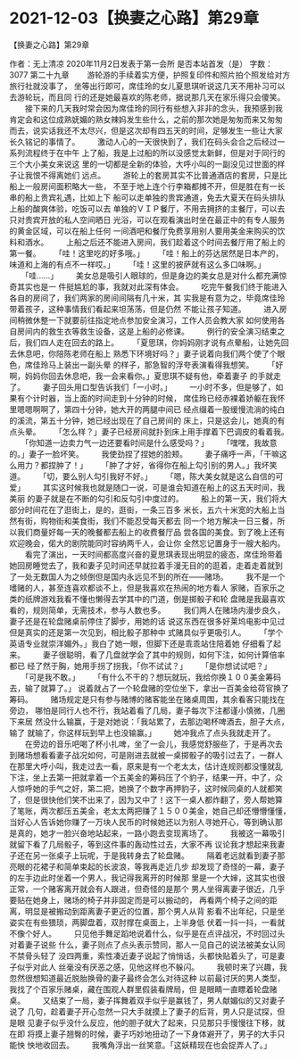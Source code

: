 # 2021-12-03【换妻之心路】第29章



【换妻之心路】第29章



 作者：无上清凉 2020年11月2日发表于第一会所 是否本站首发（是） 字数：3077
 第二十九章
 　　游轮游的手续着实方便，护照复印件和照片拍个照发给对方旅行社就没事了， 坐等出行即可，席佳玲的女儿夏思琪听说这几天不用补习可以去游轮玩，而且同 行的还是她最喜欢的陈老师，据说那几天在家乐得只会傻笑。
 　　接下来的几天我时常会因为席佳玲的同行有些想入非非的念头，我预感到我 肯定会和这位成熟妩媚的熟女辣妈发生些什么，之前的那次她是匆匆而来又匆匆 而去，说实话我还不太尽兴，但是这次却有四五天的时间，足够发生一些让大家 长久铭记的事情了。
 　　激动人心的一天很快到了，我们在码头会合之后经过一系列流程终于在中午 上了船，我是上过船的所以没感觉太新鲜，但是对于同行的三个大小美女来说这 里的一切都是全新的体验，大呼小叫的一副没见过世面的样子让我恨不得离她们 远点。
 　　游轮上的套房其实不比普通酒店的套房，只是比船上一般房间面积略大一些， 不至于地上连个行李箱都摊不开，但是胜在有一长串的船上贵宾礼遇，比如上下 船可以走单独的贵宾通道，免去大夏天在码头排队上船的酸爽体验，吃饭可以去 单独的ＶＩＰ餐厅，不用去拥挤的主餐厅，可以去只对贵宾开放的私人空间晒日 光浴，可以在观看演出时坐在最正中的有专人服务的黄金区域，可以在船上任何 一间酒吧和餐厅免费享用别人要用美金来购买的饮料和酒水。
 　　上船之后还不能进入房间，我们趁着这个时间去餐厅用了船上的第一餐。
 　　「哇！这里吃的好多哦。」
 　　「哇！船上的芬达居然是日本产的，味道和上海的有点不一样哎。」
 　　「哇！这里的披萨就有这么多口味啊。」
 　　「哇……」
 　　美女总是吸引人眼球的，但是身边的美女总是对什么都充满惊奇其实也是一 件挺尴尬的事，我就对此深有体会。
 　　吃完午餐我们终于能进入各自的房间了，我们两家的房间间隔有几十米，其 实我是有意为之，毕竟席佳玲带着孩子，这种事情我们看起来坦荡荡，但是仍然 不能让孩子知道。
 　　进入房间稍微休整一下就要前往指定地点参加安全演习，工作人员会教大家 如何使用各自房间内的救生衣等救生设备，这是上船的必修课。
 　　例行的安全演习结束之后，我们四人走在回去的路上。
 　　「夏思琪，你妈妈刚才说有点晕船，让她先回去休息吧，你陪陈老师在船上 熟悉下环境好吗？」妻子说着向我们两个使了个眼色，席佳玲马上装出一副头晕 的样子，那急智的浮夸表演看得我想笑。
 　　「好啊，妈妈你回去休息吧，我一会来看你。」夏思琪不疑有他，牵着妻子 的手就走了。
 　　妻子回头用口型告诉我们「一小时。」
 　　一小时不多，但是够了，如果有个计时器，当上面的时间走到十分钟的时候， 席佳玲已经赤裸着娇躯在我怀里嗯嗯啊啊了，第四十分钟，她大开的两腿中间已 经点缀着一股缓慢流淌的纯白的溪流，第五十分钟，她已经出现在了自己房间的 床上，只是这会儿，她真的有点头晕。
 　　「怎么样？」妻子已经房间就扑到床上用手撑着下巴调皮的看着我。
 　　「你知道一边卖力气一边还要看时间是什么感受吗？」
 　　「嘿嘿，我故意的。」妻子一脸坏笑。
 　　我使劲捏了捏她的脸颊。
 　　妻子痛呼一声，「干嘛这么用力？都捏肿了！」
 　　「肿了才好，省得你在船上勾引别的男人。」我坏笑道。
 　　「切，要么别人勾引我好不好。」
 　　「嗯，陈大美女就是这么自信的可爱」
 　　其实这时候我也就是随口一说，可是谁会知道在船上的这五天时间，我美丽 的妻子就是在不断的勾引和反勾引中度过的。
 　　船上的第一天，我们将大部分时间花在了逛街上，是的，逛街，一条三百多 米长，五六十米宽的大船上当然有街，购物街和美食街，我们不能忍受每天都去 同一个地方解决一日三餐，所以我们商量好每一天的晚餐都去船上的收费餐厅品 尝各国的美食。到了晚上还有欢迎晚会，偌大的剧院能同时容纳两千人，会让你 全然忘记置身于一艘大船内。
 　　看完了演出，一天时间都高度兴奋的夏思琪表现出明显的疲态，席佳玲带着 她回房睡觉去了，我和妻子见时间还早就拉着手漫无目的的逛着，走着走着就到 了一处无数国人为之倾倒但是国内永远见不到的所在——赌场。
 　　我不是一个嗜赌的人，甚至连喜欢都谈不上，但是我喜欢在热闹的地方看人 家赌，百家乐之类的纸牌游戏我看不懂也懒得去学其中的门道，倒是掷骰子和轮 盘赌是我最喜欢看的，规则简单，无需技术，参与人数也多。
 　　我们两人在赌场内漫步良久，妻子还是在轮盘赌桌前停住了脚步，用她的话 说这东西在很多好莱坞电影中见过但是真实的还是第一次见到，相比骰子那种中 式赌具似乎更吸引人。
 　　「学个英语专业就崇洋媚外。」我白了她一眼，但脚下还是乖乖站住陪着她 仔细看了起来。
 　　妻子很聪明，看了几盘就学会了其中的规则，如何下注，如何计算倍率都已 经了然于胸，她用手拐了拐我，「你不试试？」
 　　「是你想试试吧？」
 　　「可是我不敢。」
 　　「有什么不干的？想玩就玩，我给你换１００美金筹码去，输了就算了。」 说着就占了一个轮盘赌的空位坐下，拿出一百美金给荷官换了筹码。
 　　赌场规定是只有参与赌博的赌客能坐在赌桌周围，其余看客只能找在旁边， 哪怕是同行人也不行，我站着看了几局，妻子每次下注都谨小慎微，几圈下来居 然没什么输赢，于是对她说：「我站累了，去那边喝杯啤酒去，胆子大点，输了 就输了，你这样玩到早上也没输赢。」
 　　她冲我点了点头我就走开了。
 　　在旁边的音乐吧喝了杯小扎啤，坐了一会儿，我感觉舒服些了，于是再次去 到赌场想看看妻子战况如何，可是刚进去就被一桌掷骰子的吸引过去了，一群人 在那里大呼小叫，我走过去一看，原来是有一个老太太，估计连规则都没懂就乱 下注，坐上去第一把就拿着一个五美金的筹码压了个豹子，结果一开，中了，众 人惊呼她的手气之好，第二把，她换了个数字再押豹子，这时候同桌的人就都笑 了，但是很快他们笑不出来了，因为又中了！这下一桌人都炸翻了，旁人帮她算 了笔账，两次都压五美金，老太太两把赚了１５００美金，她自己却还懵懵懂懂， 当好心人告诉她你赚了一万块人民币的时候她还以为别人寻她开心，等到确认那 是真的，她才一脸兴奋地站起来，一路小跑去变现离场了。
 　　我被这一幕吸引就留下看了几局骰子，等到这件事的轰动性过去，大家不再 议论我才想起来我妻子还在另一张桌子上玩呢，于是我转身去了轮盘赌。
 　　隔着老远就看到妻子那亮眼的花裙子和简单束起的长波浪，等我再走近几步 却发现了奇怪的一幕，妻子的左手边此时坐着一个男人，我记得我离开的时候那 里是一个大婶，这其实也很正常，一个赌客离开就会有人跟进，但奇怪的是那个 男人坐得离妻子很近，几乎要贴在她身上，赌场的椅子并非固定而是可以搬动的， 再看两个椅子之间的距离，明显是被搬动到距离妻子更近的位置，那个男人从背 影看不出年纪，只是坐姿实在有些猥琐，两脚盘着，双肘撑在桌面上，上半身低 伏着一抖一抖，一看就不像个好人。
 　　只见他手舞足蹈地说着什么，似乎是在点评战况，不时回过头对着妻子说些 什么，妻子则点了点头表示赞同，那人一见自己的说法被美女认同不禁骨头轻了 没四两重，索性凑近妻子说起了悄悄话，头都快贴着头了，可是妻子似乎对此人 丝毫没有厌恶之感，见他这样也不躲闪。
 　　我顿时来了兴趣，我忽然很想知道最近脱胎换骨的妻子最终会怎么对待这种 以前最讨厌的男人类型，我找了个百家乐赌桌，藏在围观人群里假装看牌局，但 是眼睛一直瞟着轮盘赌桌。
 　　又结束了一局，妻子挥舞着双手似乎是赢钱了，男人献媚似的又对妻子说了 几句，趁着妻子开心忽然一只大手就摸上了妻子的后背，男人只是试探，但是眼 见妻子似乎没什么反应，他的胆子就大了起来，只见那只手慢慢往下移，就在即 将摸上妻子翘臀的时候，妻子巧妙地扭动了一下身体避开了，男子的大手只能怏 怏地收回去。
 　　我嘴角浮出一丝笑意。「这妖精现在也会捉弄人了。」



